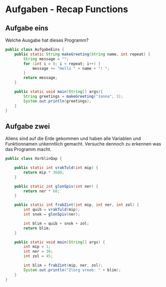 # Aufgaben - Recap Functions

## Aufgabe eins

Welche Ausgabe hat dieses Programm?

```java
public class AufgabeEins {
    public static String makeGreeting(String name, int repeat) {
        String message = "";
        for (int i = 0; i < repeat; i++) {
            message += "Hello " + name + "! ";
        }
        return message;
    }

    public static void main(String[] args){
        String greetings = makeGreeting("Janna", 3);
        System.out.println(greetings);
    }
}

```

## Aufgabe zwei

Aliens sind auf die Erde gekommen und haben alle Variablen und Funktionnamen unkenntlich gemacht. Versuche dennoch zu erkennen was das Programm macht.

```java
public class XorblinQap {

    public static int vrakTuld(int mip) {
        return mip * 3600;
    }

    public static int glonSpiv(int ner) {
        return ner * 60;
    }

    public static int frabZint(int mip, int ner, int zol) {
        int quib = vrakTuld(mip);
        int snok = glonSpiv(ner);

        int blim = quib + snok + zol;
        return blim;
    }

    public static void main(String[] args) {
        int mip = 1;
        int ner = 30;
        int zol = 45;

        int blim = frabZint(mip, ner, zol);
        System.out.println("Zlorg vreeb: " + blim);
    }
}

```

